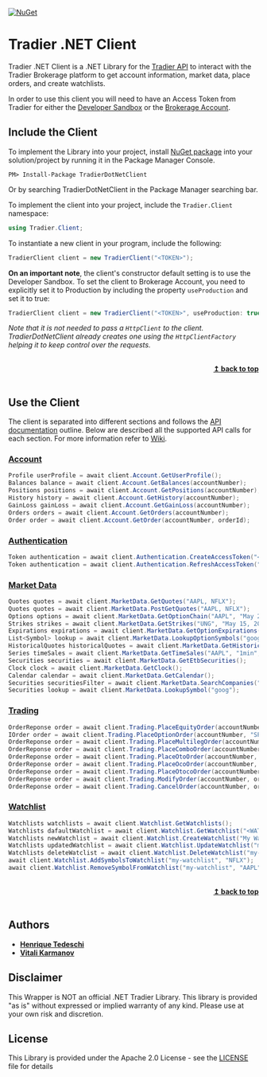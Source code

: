 [![NuGet](https://img.shields.io/nuget/v/tradier-dotnet-client.svg)](https://www.nuget.org/packages/tradier-dotnet-client/)

# Tradier .NET Client

Tradier .NET Client is a .NET Library for the [Tradier API](https://documentation.tradier.com/) to interact with the Tradier Brokerage platform to get account information, market data, place orders, and create watchlists. 

In order to use this client you will need to have an Access Token from Tradier for either the [Developer Sandbox](https://developer.tradier.com/user/sign_up) or the [Brokerage Account](https://documentation.tradier.com/brokerage-api).

## Include the Client

To implement the Library into your project, install [NuGet package](https://www.nuget.org/packages/tradier-dotnet-client/) into your solution/project by running it in the Package Manager Console.
````
PM> Install-Package TradierDotNetClient
````
Or by searching TradierDotNetClient in the Package Manager searching bar.

To implement the client into your project, include the `Tradier.Client` namespace:
```csharp
using Tradier.Client;
```

To instantiate a new client in your program, include the following:

```csharp
TradierClient client = new TradierClient("<TOKEN>");
```
**On an important note**, the client's constructor default setting is to use the Developer Sandbox. To set the client to Brokerage Account, you need to explicitly set it to Production by including the property `useProduction` and set it to true:

```csharp
TradierClient client = new TradierClient("<TOKEN>", useProduction: true);
```

*Note that it is not needed to pass a `HttpClient` to the client. TradierDotNetClient already creates one using the `HttpClientFactory` helping it to keep control over the requests.*

<br/>
<div align="right">
    <b><a href="#tradier-net-client">↥ back to top</a></b>
</div>
<br/>

## Use the Client

The client is separated into different sections and follows the [API documentation](https://documentation.tradier.com/) outline. Below are described all the supported API calls for each section. For more information refer to [Wiki](https://github.com/vitali-karmanov/tradier-dotnet-client/wiki).

### [Account](https://github.com/vitali-karmanov/tradier-dotnet-client/wiki/Using-Account-methods)
```csharp
Profile userProfile = await client.Account.GetUserProfile();
Balances balance = await client.Account.GetBalances(accountNumber);
Positions positions = await client.Account.GetPositions(accountNumber);
History history = await client.Account.GetHistory(accountNumber);
GainLoss gainLoss = await client.Account.GetGainLoss(accountNumber);
Orders orders = await client.Account.GetOrders(accountNumber);
Order order = await client.Account.GetOrder(accountNumber, orderId);
```

### [Authentication](https://github.com/vitali-karmanov/tradier-dotnet-client/wiki/Using-Authentication-methods)
```csharp
Token authentication = await client.Authentication.CreateAccessToken("<CODE>");
Token authentication = await client.Authentication.RefreshAccessToken("<TOKEN>");
```

### [Market Data](https://github.com/vitali-karmanov/tradier-dotnet-client/wiki/Using-Market-Data-methods)
```csharp
Quotes quotes = await client.MarketData.GetQuotes("AAPL, NFLX");
Quotes quotes = await client.MarketData.PostGetQuotes("AAPL, NFLX");
Options options = await client.MarketData.GetOptionChain("AAPL", "May 27, 2020");
Strikes strikes = await client.MarketData.GetStrikes("UNG", "May 15, 2020");
Expirations expirations = await client.MarketData.GetOptionExpirations("AAPL");
List<Symbol> lookup = await client.MarketData.LookupOptionSymbols("goog");
HistoricalQuotes historicalQuotes = await client.MarketData.GetHistoricalQuotes("AAPL", "daily", "January 1, 2020", "May 15, 2020");
Series timeSales = await client.MarketData.GetTimeSales("AAPL", "1min", "May 1, 2020", "May 15, 2020");
Securities securities = await client.MarketData.GetEtbSecurities();
Clock clock = await client.MarketData.GetClock();
Calendar calendar = await client.MarketData.GetCalendar();
Securities securitiesFilter = await client.MarketData.SearchCompanies("NY");
Securities lookup = await client.MarketData.LookupSymbol("goog");
```
### [Trading](https://github.com/vitali-karmanov/tradier-dotnet-client/wiki/Using-Trading-methods)

```csharp
OrderReponse order = await client.Trading.PlaceEquityOrder(accountNumber, "AAPL", "buy", 10, "market");
IOrder order = await client.Trading.PlaceOptionOrder(accountNumber, "SPY", "SPY140118C00195000", "buy_to_open", 10, "market", "day", true);
OrderReponse order = await client.Trading.PlaceMultilegOrder(accountNumber, "MFA", "credit", "day", new List<(string, string, int)> { ("AAPL", "buy", 10), ("IBM", "buy", 5) }, 1.00);
OrderReponse order = await client.Trading.PlaceComboOrder(accountNumber, "MFA", "credit", "day", new List<(string, string, int)> { ("AAPL", "buy", 10), ("IBM", "buy", 5) }, 1.00);
OrderReponse order = await client.Trading.PlaceOtoOrder(accountNumber, "day", new List<(string, int, string, string, string, double?, double?)> { ("SPY", 10, "limit", "SPY190605C00282000", "buy_to_open", 1.00, 1.00) });
OrderReponse order = await client.Trading.PlaceOcoOrder(accountNumber, "day", new List<(string, int, string, string, string, double?, double?)> { ("SPY", 10, "limit", "SPY190605C00282000", "buy_to_open", 1.00, 1.00) });
OrderReponse order = await client.Trading.PlaceOtocoOrder(accountNumber, "day", new List<(string, int, string, string, string, double?, double?)> { ("SPY", 10, "limit", "SPY190605C00282000", "buy_to_open", 1.00, 1.00) });
OrderReponse order = await client.Trading.ModifyOrder(accountNumber, orderId, "limit", "day", "1.00", "1.00");
OrderReponse order = await client.Trading.CancelOrder(accountNumber, orderId);
```

### [Watchlist](https://github.com/vitali-karmanov/tradier-dotnet-client/wiki/Using-Watchlist-methods)

```csharp
Watchlists watchlists = await client.Watchlist.GetWatchlists();
Watchlists dafaultWatchlist = await client.Watchlist.GetWatchlist("<WATCHLIST_ID>");
Watchlists newWatchlist = await client.Watchlist.CreateWatchlist("My Watchlist", "AAPL,IBM");
Watchlists updatedWatchlist = await client.Watchlist.UpdateWatchlist("my-watchlist", "My First Watchlist", "SPY");
Watchlists deleteWatclist = await client.Watchlist.DeleteWatchlist("my-watchlist");
await client.Watchlist.AddSymbolsToWatchlist("my-watchlist", "NFLX");
await client.Watchlist.RemoveSymbolFromWatchlist("my-watchlist", "AAPL");
```

<br/>
<div align="right">
    <b><a href="#tradier-net-client">↥ back to top</a></b>
</div>
<br/>

## Authors

* **[Henrique Tedeschi](https://github.com/htedeschi)**
* **[Vitali Karmanov](https://github.com/vitali-karmanov)**

## Disclaimer

This Wrapper is NOT an official .NET Tradier Library. This library is provided "as is" without expressed or implied warranty of any kind. Please use at your own risk and discretion.

## License
This Library is provided under the Apache 2.0 License - see the [LICENSE](https://github.com/vitali-karmanov/tradier-dotnet-client/blob/master/LICENSE) file for details
